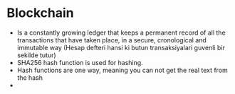 # Blockchain

- Is a constantly growing ledger that keeps a permanent record of all the transactions that have taken place, in a secure, cronological and immutable way (Hesap defteri hansi ki butun transaksiyalari guvenli bir sekilde tutur)
- SHA256 hash function is used for hashing.
- Hash functions are one way, meaning you can not get the real text from the hash
- 



